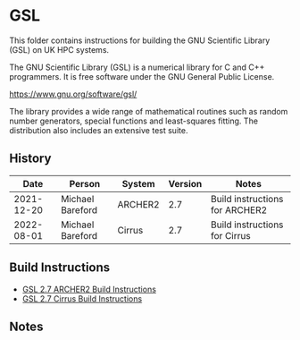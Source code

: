 GSL
===

This folder contains instructions for building the GNU Scientific Library (GSL) on UK HPC systems.

The GNU Scientific Library (GSL) is a numerical library for C and C++ programmers.
It is free software under the GNU General Public License.

https://www.gnu.org/software/gsl/

The library provides a wide range of mathematical routines such as random number generators,
special functions and least-squares fitting. The distribution also includes an extensive
test suite.

History
-------

 Date | Person | System | Version | Notes
 ---- | ------ | ------ | ------- | -----
 2021-12-20 | Michael Bareford | ARCHER2 | 2.7 | Build instructions for ARCHER2
 2022-08-01 | Michael Bareford | Cirrus | 2.7 | Build instructions for Cirrus

Build Instructions
------------------

* [GSL 2.7 ARCHER2 Build Instructions](build_gsl_2.7_archer2.md)
* [GSL 2.7 Cirrus Build Instructions](build_gsl_2.7_cirrus.md)

Notes
-----
